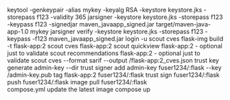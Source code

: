 keytool -genkeypair -alias mykey -keyalg RSA -keystore keystore.jks -storepass f123 -validity 365
jarsigner -keystore keystore.jks -storepass f123 -keypass f123 -signedjar maven_javaapp_signed.jar target/maven-java-app-1.0 mykey
jarsigner verify -keystore keystore.jks -storepass f123 -keypass -f123 maven_javaapp_signed.jar
 login -u 
 scout cves flask-img 
 build -t flask-app:2 <path> 
 scout cves flask-app:2 
 scout quickview flask-app:2 - optional just to validate 
 scout recommendations flask-app:2 - optional just to validate 
 scout cves --format sarif --output <path>/flask-app:2_cves.json 
 trust key generate admin-key --dir <path> 
 trust signer add admin-key fuser1234/<emid>:flask --key <path>/admin-key.pub 
 tag flask-app:2 fuser1234/<emid>:flask 
 trust sign fuser1234/<emid>:flask 
 push fuser1234/<emid>:flask 
 image pull fuser1234/<emid>:flask  
 compose.yml update the latest image
 compose up 



